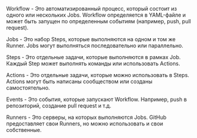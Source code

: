 Workflow - Это автоматизированный процесс, который состоит из одного или нескольких Jobs. Workflow определяется в YAML-файле и может быть запущен по определенным событиям (например, push, pull request).

Jobs - Это набор Steps, которые выполняются на одном и том же Runner. Jobs могут выполняться последовательно или параллельно.

Steps - Это отдельные задачи, которые выполняются в рамках Job. Каждый Step может выполнять команды или использовать Actions.

Actions - Это отдельные задачи, которые можно использовать в Steps. Actions могут быть написаны сообществом или созданы самостоятельно.

Events - Это события, которые запускают Workflow. Например, push в репозиторий, создание pull request и т.д.

Runners - Это серверы, на которых выполняются Jobs. GitHub предоставляет свои Runners, но можно использовать и свои собственные.
